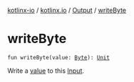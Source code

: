 [kotlinx-io](../../index.md) / [kotlinx.io](../index.md) / [Output](index.md) / [writeByte](./write-byte.md)

# writeByte

`fun writeByte(value: `[`Byte`](https://kotlinlang.org/api/latest/jvm/stdlib/kotlin/-byte/index.html)`): `[`Unit`](https://kotlinlang.org/api/latest/jvm/stdlib/kotlin/-unit/index.html)

Write a [value](write-byte.md#kotlinx.io.Output$writeByte(kotlin.Byte)/value) to this [Input](../-input/index.md).

